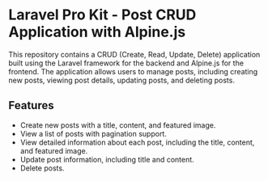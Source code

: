 # Laravel Pro Kit - Post CRUD Application with Alpine.js
This repository contains a CRUD (Create, Read, Update, Delete) application built using the Laravel framework for the backend and Alpine.js for the frontend. The application allows users to manage posts, including creating new posts, viewing post details, updating posts, and deleting posts.

## Features
- Create new posts with a title, content, and featured image.
- View a list of posts with pagination support.
- View detailed information about each post, including the title, content, and featured image.
- Update post information, including title and content.
- Delete posts.
